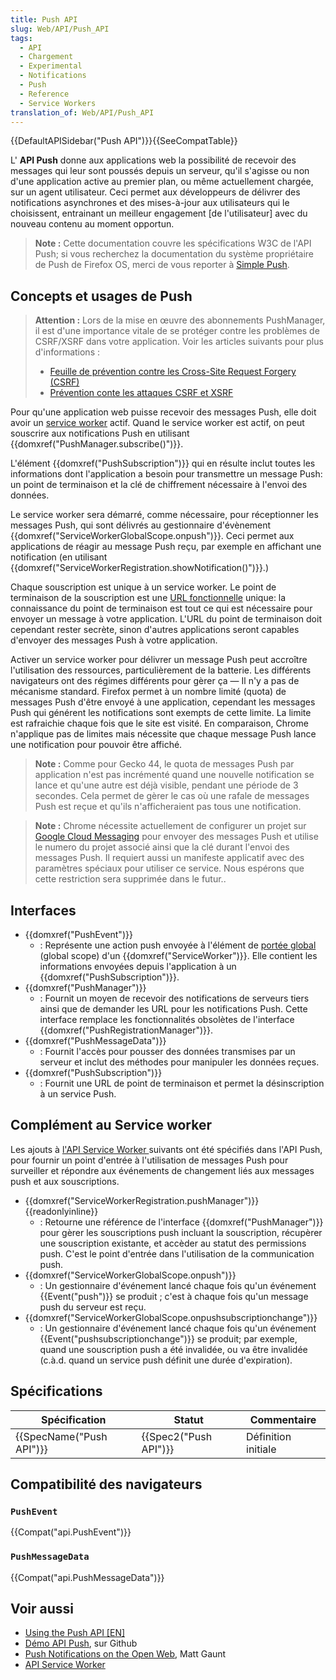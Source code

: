 ```yaml
---
title: Push API
slug: Web/API/Push_API
tags:
  - API
  - Chargement
  - Experimental
  - Notifications
  - Push
  - Reference
  - Service Workers
translation_of: Web/API/Push_API
---
```

{{DefaultAPISidebar("Push API")}}{{SeeCompatTable}}

L' **API Push**  donne aux applications web la possibilité de recevoir des messages qui leur sont poussés depuis un serveur, qu'il s'agisse ou non d'une application active au premier plan, ou même actuellement chargée, sur un agent utilisateur. Ceci permet aux développeurs de délivrer des notifications asynchrones et des mises-à-jour aux utilisateurs qui le choisissent, entrainant un meilleur engagement \[de l'utilisateur] avec du nouveau contenu au moment opportun.

> **Note :** Cette documentation couvre les spécifications W3C de l'API Push; si vous recherchez la documentation du système propriétaire de Push de Firefox OS, merci de vous reporter à [Simple Push](/fr/docs/Web/API/Simple_Push_API).

## Concepts et usages de Push

> **Attention :** Lors de la mise en œuvre des abonnements PushManager, il est d'une importance vitale de se protéger contre les problèmes de CSRF/XSRF dans votre application. Voir les articles suivants pour plus d'informations :
>
> - [Feuille de prévention contre les Cross-Site Request Forgery (CSRF)](https://cheatsheetseries.owasp.org/cheatsheets/Cross-Site_Request_Forgery_Prevention_Cheat_Sheet.html)
> - [Prévention conte les attaques CSRF et XSRF](https://blog.codinghorror.com/preventing-csrf-and-xsrf-attacks/)

Pour qu'une application web puisse recevoir des messages Push, elle doit avoir un [service worker](/en-US/docs/Web/API/ServiceWorker_API) actif. Quand le service worker est actif, on peut souscrire aux notifications Push en utilisant {{domxref("PushManager.subscribe()")}}.

L'élément {{domxref("PushSubscription")}} qui en résulte inclut toutes les informations dont l'application a besoin pour transmettre un message Push: un point de terminaison et la clé de chiffrement nécessaire à l'envoi des données.

Le service worker sera démarré, comme nécessaire, pour réceptionner les messages Push, qui sont délivrés au gestionnaire d'évènement {{domxref("ServiceWorkerGlobalScope.onpush")}}. Ceci permet aux applications de réagir au message Push reçu, par exemple en affichant une notification (en utilisant {{domxref("ServiceWorkerRegistration.showNotification()")}}.)

Chaque souscription est unique à un service worker. Le point de terminaison de la souscription est une [URL fonctionnelle](http://www.w3.org/TR/capability-urls/) unique: la connaissance du point de terminaison est tout ce qui est nécessaire pour envoyer un message à votre application. L'URL du point de terminaison doit cependant rester secrète, sinon d'autres applications seront capables d'envoyer des messages Push à votre application.

Activer un service worker pour délivrer un message Push peut accroître l'utilisation des ressources, particulièrement de la batterie. Les différents navigateurs ont des régimes différents pour gèrer ça — Il n'y a pas de mécanisme standard. Firefox permet à un nombre limité (quota) de messages Push d'être envoyé à une application, cependant les messages Push qui générent les notifications sont exempts de cette limite. La limite est rafraichie chaque fois que le site est visité. En comparaison, Chrome n'applique pas de limites mais nécessite que chaque message Push lance une notification pour pouvoir être affiché.

> **Note :** Comme pour Gecko 44, le quota de messages Push par application n'est pas incrémenté quand une nouvelle notification se lance et qu'une autre est déjà visible, pendant une période de 3 secondes. Cela permet de gèrer le cas où une rafale de messages Push est reçue et qu'ils n'afficheraient pas tous une notification.

> **Note :** Chrome nécessite actuellement de configurer un projet sur [Google Cloud Messaging](https://developers.google.com/cloud-messaging/) pour envoyer des messages Push et utilise le numero du projet associé ainsi que la clé durant l'envoi des messages Push. Il requiert aussi un manifeste applicatif avec des paramètres spéciaux pour utiliser ce service. Nous espérons que cette restriction sera supprimée dans le futur..

## Interfaces

- {{domxref("PushEvent")}}
  - : Représente une action push envoyée à l'élément de [portée global](/en-US/docs/Web/API/ServiceWorkerGlobalScope) (global scope) d'un {{domxref("ServiceWorker")}}. Elle contient les informations envoyées depuis l'application à un {{domxref("PushSubscription")}}.
- {{domxref("PushManager")}}
  - : Fournit un moyen de recevoir des notifications de serveurs tiers ainsi que de demander les URL pour les notifications Push. Cette interface remplace les fonctionnalités obsolètes de l'interface {{domxref("PushRegistrationManager")}}.
- {{domxref("PushMessageData")}}
  - : Fournit l'accès pour pousser des données transmises par un serveur et inclut des méthodes pour manipuler les données reçues.
- {{domxref("PushSubscription")}}
  - : Fournit une URL de point de terminaison et permet la désinscription à un service Push.

## Complément au Service worker

Les ajouts à [l'API Service Worker ](/fr/docs/Web/API/Service_Worker_API)suivants ont été spécifiés dans l'API Push, pour fournir un point d'entrée à l'utilisation de messages Push pour surveiller et répondre aux événements de changement liés aux messages push et aux souscriptions.

- {{domxref("ServiceWorkerRegistration.pushManager")}} {{readonlyinline}}
  - : Retourne une référence de l'interface {{domxref("PushManager")}} pour gèrer les souscriptions push incluant la souscription, récupèrer une souscription existante, et accèder au statut des permissions push. C'est le point d'entrée dans l'utilisation de la communication push.
- {{domxref("ServiceWorkerGlobalScope.onpush")}}
  - : Un gestionnaire d'événement lancé chaque fois qu'un événement {{Event("push")}} se produit ; c'est à chaque fois qu'un message push du serveur est reçu.
- {{domxref("ServiceWorkerGlobalScope.onpushsubscriptionchange")}}
  - : Un gestionnaire d'événement lancé chaque fois qu'un événement {{Event("pushsubscriptionchange")}} se produit; par exemple, quand une souscription push a été invalidée, ou va être invalidée (c.à.d. quand un service push définit une durée d'expiration).

## Spécifications

| Spécification                    | Statut                       | Commentaire         |
| -------------------------------- | ---------------------------- | ------------------- |
| {{SpecName("Push API")}} | {{Spec2("Push API")}} | Définition initiale |

## Compatibilité des navigateurs

### `PushEvent`

{{Compat("api.PushEvent")}}

### `PushMessageData`

{{Compat("api.PushMessageData")}}

## Voir aussi

- [Using the Push API \[EN\]](/en-US/docs/Web/API/Push_API/Using_the_Push_API)
- [Démo API Push](https://github.com/chrisdavidmills/push-api-demo), sur Github
- [Push Notifications on the Open Web](http://updates.html5rocks.com/2015/03/push-notificatons-on-the-open-web), Matt Gaunt
- [API Service Worker](/fr/docs/Web/API/Service_Worker_API)
